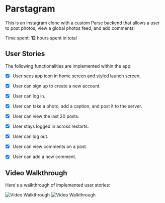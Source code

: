 # Parstagram

This is an Instagram clone with a custom Parse backend that allows a user to post photos, view a global photos feed, and add comments!

Time spent: **12** hours spent in total

## User Stories

The following functionalities are implemented within the app:

- [x] User sees app icon in home screen and styled launch screen.
- [x] User can sign up to create a new account. 
- [x] User can log in. 
- [x] User can take a photo, add a caption, and post it to the server. 
- [x] User can view the last 20 posts. 
- [x] User stays logged in across restarts. 
- [x] User can log out. 
- [x] User can view comments on a post. 
- [x] User can add a new comment. 


## Video Walkthrough

Here's a walkthrough of implemented user stories:

<img src='http://g.recordit.co/FOThQJ1DOM.gif' title='Video Walkthrough' width='' alt='Video Walkthrough' />
<img src='http://g.recordit.co/iOzsmPSxuW.gif' title='Video Walkthrough' width='' alt='Video Walkthrough' />
